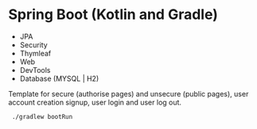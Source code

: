 # Spring Boot (Kotlin and Gradle)
- JPA
- Security
- Thymleaf
- Web
- DevTools
- Database (MYSQL | H2)

Template for secure (authorise pages) and unsecure (public pages), user account creation signup, user login and user log out.

<code> ./gradlew bootRun</code>
